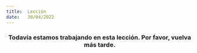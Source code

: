 ```yaml
---
title:  Lección
date:   30/04/2022
---
```


### <center>Todavía estamos trabajando en esta lección. Por favor, vuelva más tarde.</center>